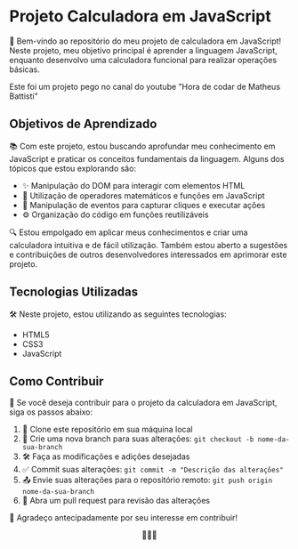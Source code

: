 <h1>Projeto Calculadora em JavaScript</h1>

<p>🧮 Bem-vindo ao repositório do meu projeto de calculadora em JavaScript! Neste projeto, meu objetivo principal é aprender a linguagem JavaScript, enquanto desenvolvo uma calculadora funcional para realizar operações básicas.</p>
<p> Este foi um projeto pego no canal do youtube "Hora de codar de Matheus Battisti"</p>

<h2>Objetivos de Aprendizado</h2>

<p>📚 Com este projeto, estou buscando aprofundar meu conhecimento em JavaScript e praticar os conceitos fundamentais da linguagem. Alguns dos tópicos que estou explorando são:</p>

<ul>
  <li>✨ Manipulação do DOM para interagir com elementos HTML</li>
  <li>🔢 Utilização de operadores matemáticos e funções em JavaScript</li>
  <li>📝 Manipulação de eventos para capturar cliques e executar ações</li>
  <li>⚙️ Organização do código em funções reutilizáveis</li>
</ul>

<p>🔍 Estou empolgado em aplicar meus conhecimentos e criar uma calculadora intuitiva e de fácil utilização. Também estou aberto a sugestões e contribuições de outros desenvolvedores interessados em aprimorar este projeto.</p>

<h2>Tecnologias Utilizadas</h2>

<p>🛠️ Neste projeto, estou utilizando as seguintes tecnologias:</p>

<ul>
  <li>HTML5</li>
  <li>CSS3</li>
  <li>JavaScript</li>
</ul>

<h2>Como Contribuir</h2>

<p>🤝 Se você deseja contribuir para o projeto da calculadora em JavaScript, siga os passos abaixo:</p>

<ol>
  <li>🔀 Clone este repositório em sua máquina local</li>
  <li>🌿 Crie uma nova branch para suas alterações: <code>git checkout -b nome-da-sua-branch</code></li>
  <li>🛠️ Faça as modificações e adições desejadas</li>
  <li>✅ Commit suas alterações: <code>git commit -m "Descrição das alterações"</code></li>
  <li>📤 Envie suas alterações para o repositório remoto: <code>git push origin nome-da-sua-branch</code></li>
  <li>🔀 Abra um pull request para revisão das alterações</li>
</ol>

<p>🙏 Agradeço antecipadamente por seu interesse em contribuir!</p>

<p align="center">🔢✨🌟</p>
